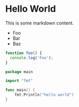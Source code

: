 # Hello World

This is some markdown content.

- Foo
- Bar
- Baz

```ts
function foo() {
  console.log('Foo');
}
```

```go
package main

import "fmt"

func main() {
    fmt.Println("hello world")
}
```

